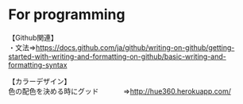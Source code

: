 # For programming  
【Github関連】  
・文法⇒https://docs.github.com/ja/github/writing-on-github/getting-started-with-writing-and-formatting-on-github/basic-writing-and-formatting-syntax  

【カラーデザイン】  
色の配色を決める時にグッド  　
　　⇒http://hue360.herokuapp.com/  

